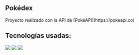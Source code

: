 <h2> Pokédex </h2>

<p>Proyecto realizado con la API de [PokéAPI](https://pokeapi.co)</p>

<h2>Tecnologías usadas:</h2>
<div>
    <img src="https://img.shields.io/badge/HTML-f7c5c5?style=for-the-badge&logo=html5">
    <img src="https://img.shields.io/badge/CSS3-f6f7c5?style=for-the-badge&logo=css3&logoColor=ffdc6b">
    <img src="https://img.shields.io/badge/JAVASCRIPT-e7d7a1?style=for-the-badge&logo=javascript">
</div>
